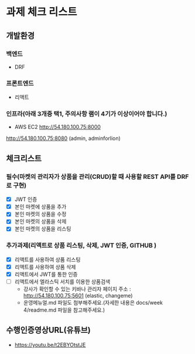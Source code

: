 # 과제 체크 리스트

## 개발환경

### 백엔드

- DRF
 
### 프론트엔드

- 리액트

### 인프라(아래 3개중 택1, 주의사항 램이 4기가 이상이어야 합니다.)

- AWS EC2
http://54.180.100.75:8000

http://54.180.100.75:8080   (admin, adminforlion)

## 체크리스트

### 필수(마켓의 관리자가 상품을 관리(CRUD)할 때 사용할 REST API를 DRF로 구현)

- [x] JWT 인증
- [x] 본인 마켓에 상품을 추가
- [x] 본인 마켓의 상품을 수정
- [x] 본인 마켓의 상품을 삭제
- [x] 본인 마켓의 상품을 리스팅

### 추가과제(리액트로 상품 리스팅, 삭제, JWT 인증, GITHUB )

- [x] 리액트를 사용하여 상품 리스팅
- [x] 리액트를 사용하여 상품 삭제
- [x] 리액트에서 JWT를 통한 인증
- [ ] 리액트에서 엘라스틱 서치를 이용한 상품검색
  - 강사가 확인할 수 있는 키바나 관리자 페이지 주소 : http://54.180.100.75:5601     (elastic, changeme)
  - 운영메뉴얼.md 파일도 첨부해주세요.(자세한 내용은 docs/week 4/readme.md 파일을 참고해주세요.)

## 수행인증영상URL(유튜브)

- https://youtu.be/t2EBYOtstJE      

